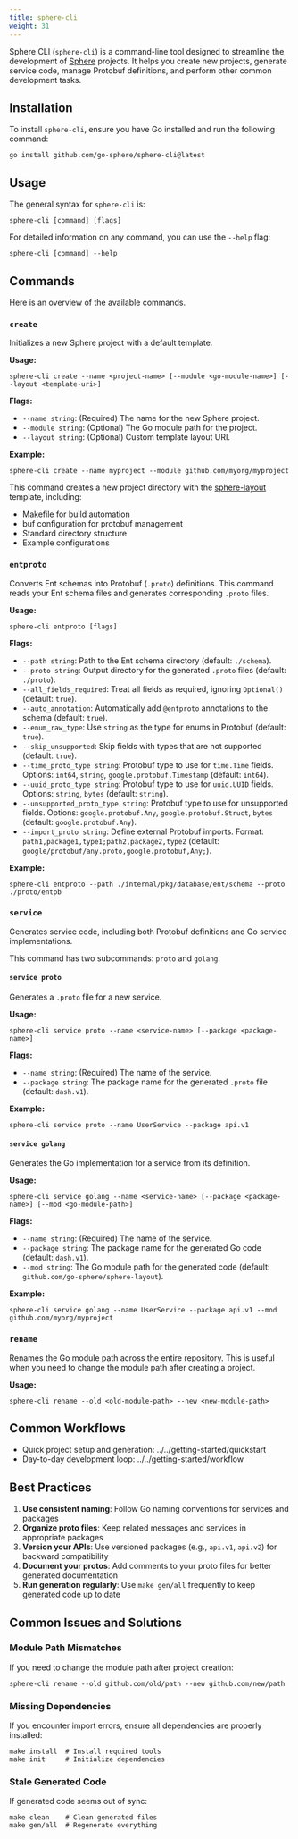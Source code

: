 ```yaml
---
title: sphere-cli
weight: 31
---
```


Sphere CLI (`sphere-cli`) is a command-line tool designed to streamline the development of [Sphere](https://github.com/go-sphere/sphere) projects. It helps you create new projects, generate service code, manage Protobuf definitions, and perform other common development tasks.

## Installation

To install `sphere-cli`, ensure you have Go installed and run the following command:

```shell
go install github.com/go-sphere/sphere-cli@latest
```

## Usage

The general syntax for `sphere-cli` is:

```shell
sphere-cli [command] [flags]
```

For detailed information on any command, you can use the `--help` flag:

```shell
sphere-cli [command] --help
```

## Commands

Here is an overview of the available commands.

### `create`

Initializes a new Sphere project with a default template.

**Usage:**
```shell
sphere-cli create --name <project-name> [--module <go-module-name>] [--layout <template-uri>]
```

**Flags:**
- `--name string`: (Required) The name for the new Sphere project.
- `--module string`: (Optional) The Go module path for the project.
- `--layout string`: (Optional) Custom template layout URI.

**Example:**
```shell
sphere-cli create --name myproject --module github.com/myorg/myproject
```

This command creates a new project directory with the [sphere-layout](https://github.com/go-sphere/sphere-layout) template, including:
- Makefile for build automation
- buf configuration for protobuf management
- Standard directory structure
- Example configurations

### `entproto`

Converts Ent schemas into Protobuf (`.proto`) definitions. This command reads your Ent schema files and generates corresponding `.proto` files.

**Usage:**
```shell
sphere-cli entproto [flags]
```

**Flags:**
- `--path string`: Path to the Ent schema directory (default: `./schema`).
- `--proto string`: Output directory for the generated `.proto` files (default: `./proto`).
- `--all_fields_required`: Treat all fields as required, ignoring `Optional()` (default: `true`).
- `--auto_annotation`: Automatically add `@entproto` annotations to the schema (default: `true`).
- `--enum_raw_type`: Use `string` as the type for enums in Protobuf (default: `true`).
- `--skip_unsupported`: Skip fields with types that are not supported (default: `true`).
- `--time_proto_type string`: Protobuf type to use for `time.Time` fields. Options: `int64`, `string`, `google.protobuf.Timestamp` (default: `int64`).
- `--uuid_proto_type string`: Protobuf type to use for `uuid.UUID` fields. Options: `string`, `bytes` (default: `string`).
- `--unsupported_proto_type string`: Protobuf type to use for unsupported fields. Options: `google.protobuf.Any`, `google.protobuf.Struct`, `bytes` (default: `google.protobuf.Any`).
- `--import_proto string`: Define external Protobuf imports. Format: `path1,package1,type1;path2,package2,type2` (default: `google/protobuf/any.proto,google.protobuf,Any;`).

**Example:**
```shell
sphere-cli entproto --path ./internal/pkg/database/ent/schema --proto ./proto/entpb
```

### `service`

Generates service code, including both Protobuf definitions and Go service implementations.

This command has two subcommands: `proto` and `golang`.

#### `service proto`

Generates a `.proto` file for a new service.

**Usage:**
```shell
sphere-cli service proto --name <service-name> [--package <package-name>]
```

**Flags:**
- `--name string`: (Required) The name of the service.
- `--package string`: The package name for the generated `.proto` file (default: `dash.v1`).

**Example:**
```shell
sphere-cli service proto --name UserService --package api.v1
```

#### `service golang`

Generates the Go implementation for a service from its definition.

**Usage:**
```shell
sphere-cli service golang --name <service-name> [--package <package-name>] [--mod <go-module-path>]
```

**Flags:**
- `--name string`: (Required) The name of the service.
- `--package string`: The package name for the generated Go code (default: `dash.v1`).
- `--mod string`: The Go module path for the generated code (default: `github.com/go-sphere/sphere-layout`).

**Example:**
```shell
sphere-cli service golang --name UserService --package api.v1 --mod github.com/myorg/myproject
```

### `rename`

Renames the Go module path across the entire repository. This is useful when you need to change the module path after creating a project.

**Usage:**
```shell
sphere-cli rename --old <old-module-path> --new <new-module-path>
```

## Common Workflows

- Quick project setup and generation: ../../getting-started/quickstart
- Day-to-day development loop: ../../getting-started/workflow

## Best Practices

1. **Use consistent naming**: Follow Go naming conventions for services and packages
2. **Organize proto files**: Keep related messages and services in appropriate packages
3. **Version your APIs**: Use versioned packages (e.g., `api.v1`, `api.v2`) for backward compatibility
4. **Document your protos**: Add comments to your proto files for better generated documentation
5. **Run generation regularly**: Use `make gen/all` frequently to keep generated code up to date

## Common Issues and Solutions

### Module Path Mismatches

If you need to change the module path after project creation:

```shell
sphere-cli rename --old github.com/old/path --new github.com/new/path
```

### Missing Dependencies

If you encounter import errors, ensure all dependencies are properly installed:

```shell
make install  # Install required tools
make init     # Initialize dependencies
```

### Stale Generated Code

If generated code seems out of sync:

```shell
make clean    # Clean generated files
make gen/all  # Regenerate everything
```